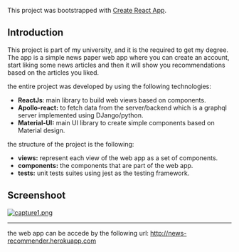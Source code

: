This project was bootstrapped with [Create React App](https://github.com/facebook/create-react-app).

## Introduction 

This project is part of my university, and it is the required to get my degree. The app is a simple news paper web app where you can create an account, start liking some news articles and then it will show you recommendations based on the articles you liked. 



the entire project was developed by using the following technologies: 

*  **ReactJs**: main library to build web views based on components. 
* **Apollo-react:** to fetch data from the server/backend which is a graphql server implemented using DJango/python. 
* **Material-UI:** main UI library to create simple components based on Material design. 



the structure of the project is the following: 

* **views:** represent each view of the web app as a set of components.
* **components:** the components that are part of the web app.
* **tests:** unit tests suites using jest as the testing framework. 



## Screenshoot 

[![capture1.png](https://i.postimg.cc/V6VtxL0F/capture1.png)](https://postimg.cc/Fd01cvZf)



---



the web app can be accede by the following url: http://news-recommender.herokuapp.com





